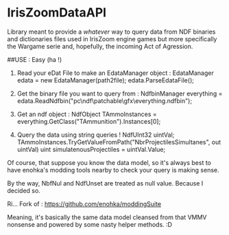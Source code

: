 # IrisZoomDataAPI

Library meant to provide a *whatever* way to query data from NDF binaries and dictionaries files used 
in IrisZoom engine games but more specifically the Wargame serie and, hopefully, the incoming Act of Agression.

##USE :
Easy (ha !) 

1) Read your eDat File to make an EdataManager object :
EdataManager edata = new EdataManager(path2file);
edata.ParseEdataFile();

2) Get the binary file you want to query from :
 NdfbinManager everything = edata.ReadNdfbin("pc\\ndf\\patchable\\gfx\\everything.ndfbin");
 
3) Get an ndf object :
NdfObject TAmmoInstances = everything.GetClass("TAmmunition").Instances[0];

4) Query the data using string queries !
NdfUInt32 uintVal;
TAmmoInstances.TryGetValueFromPath<NdfUInt32>("NbrProjectilesSimultanes", out uintVal)
uint simulatenousProjectiles =  uintVal.Value;


Of course, that suppose you know the data model, so it's always best to have enohka's modding tools nearby to check your query is making sense.


By the way, NbfNul and NdfUnset are treated as null value. Because I decided so.


Ri... Fork of :
https://github.com/enohka/moddingSuite

Meaning, it's basically the same data model cleansed from that VMMV nonsense and powered by some nasty helper methods. :D
